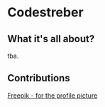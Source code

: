 # Codestreber

## What it's all about?

tba.

## Contributions
[Freepik - for the profile picture](https://www.flaticon.com/free-icons/nerd)